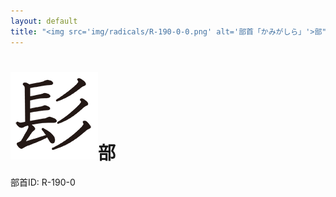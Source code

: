 ```yaml
---
layout: default
title: "<img src='img/radicals/R-190-0-0.png' alt='部首「かみがしら」'>部"  # glyphをタイトルに使用
---
```


# <img src='img/radicals/R-190-0-0.png' alt='部首「かみがしら」'>部
部首ID: R-190-0
